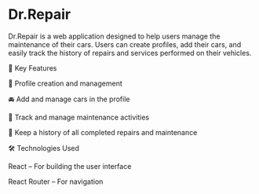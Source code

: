 # Dr.Repair

Dr.Repair is a web application designed to help users manage the maintenance of their cars. Users can create profiles, add their cars, and easily track the history of repairs and services performed on their vehicles.

🌟 Key Features    

🔧 Profile creation and management 

🚘 Add and manage cars in the profile 

📅 Track and manage maintenance activities 

📝 Keep a history of all completed repairs and maintenance 


🛠 Technologies Used

React – For building the user interface

React Router – For navigation

